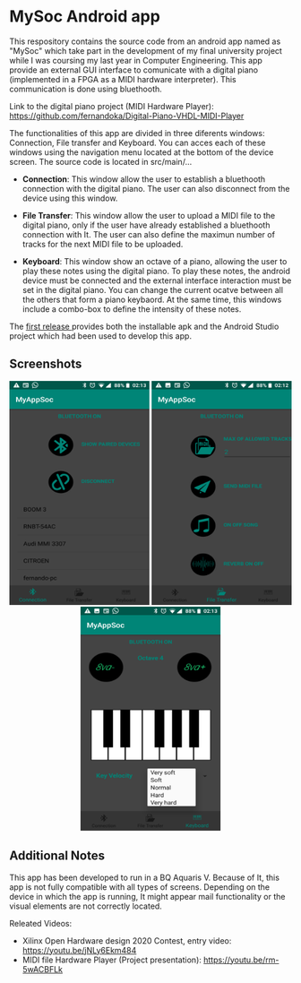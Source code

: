 MySoc Android app
==============

This respository contains the source code from an android app named as "MySoc" which take part in the development of my final university project while I was coursing my last year in Computer Engineering. This app provide an external GUI interface to comunicate with a digital piano (implemented in a FPGA as a MIDI hardware interpreter). This communication is done using bluethooth.

Link to the digital piano project (MIDI Hardware Player): https://github.com/fernandoka/Digital-Piano-VHDL-MIDI-Player


The functionalities of this app are divided in three diferents windows: Connection, File transfer and Keyboard. You can acces each of these windows using the navigation menu located at the bottom of the device screen. The source code is located in src/main/...

 - **Connection**: This window allow the user to establish a bluethooth connection with the digital piano. The user can also disconnect                       from the device using this window.

 - **File Transfer**: This window allow the user to upload a MIDI file to the digital piano, only if the user have already established a                        bluethooth connection with It. The user can also define the maximun number of tracks for the next MIDI file to be                          uploaded. 

 - **Keyboard**: This window show an octave of a piano, allowing the user to play these notes using the digital piano. To play these notes,                 the android device must be connected and the external interface interaction must be set in the digital piano. You can change the current ocatve between all the others that form a piano keybaord. At the same time, this windows include a combo-box to define the intensity of these notes. 

The [first release ](https://github.com/fernandoka/MySoc-Android-app/releases) 
provides both the installable apk and the Android Studio project which had been used to develop this app.

## Screenshots

<p align="center">
  <img src="https://github.com/fernandoka/MySoc-Android-app/blob/master/screenshots/Connection_2.png" width="250" height="400" title="Connection Window">
  <img src="https://github.com/fernandoka/MySoc-Android-app/blob/master/screenshots/FileTransfer_1.png" width="250" height="400" title="File Transfer Window">
  <img src="https://github.com/fernandoka/MySoc-Android-app/blob/master/screenshots/Keyboard_2.png" width="250" height="400" title="File Transfer Window">
</p>

## Additional Notes

This app has been developed to run in a BQ Aquaris V. Because of It, this app is not fully compatible with all types of screens. Depending on the device in which the app is running, It might appear mail functionality or the visual elements are not correctly located.

Releated Videos: 
- Xilinx Open Hardware design 2020 Contest, entry video: https://youtu.be/jNLy6Ekm484
- MIDI file Hardware Player (Project presentation): https://youtu.be/rm-5wACBFLk

